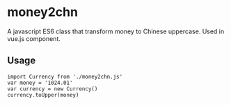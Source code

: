 # money2chn
A javascript ES6 class that transform money to Chinese uppercase. Used in vue.js component.


## Usage

	import Currency from './money2chn.js'
	var money = '1024.01'
	var currency = new Currency()
	currency.toUpper(money)



